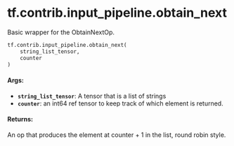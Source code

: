 <div itemscope itemtype="http://developers.google.com/ReferenceObject">
<meta itemprop="name" content="tf.contrib.input_pipeline.obtain_next" />
<meta itemprop="path" content="Stable" />
</div>

# tf.contrib.input_pipeline.obtain_next

Basic wrapper for the ObtainNextOp.

``` python
tf.contrib.input_pipeline.obtain_next(
    string_list_tensor,
    counter
)
```

<!-- Placeholder for "Used in" -->


#### Args:


* <b>`string_list_tensor`</b>: A tensor that is a list of strings
* <b>`counter`</b>: an int64 ref tensor to keep track of which element is returned.


#### Returns:

An op that produces the element at counter + 1 in the list, round
robin style.
